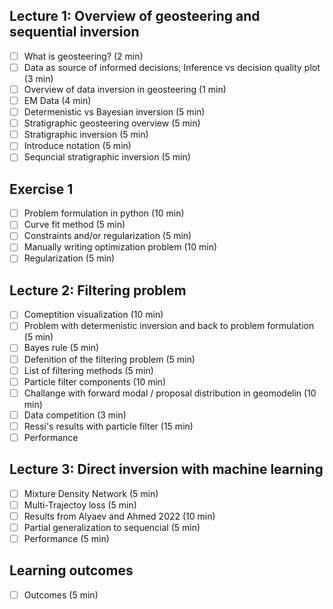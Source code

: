 ## Lecture 1: Overview of geosteering and sequential inversion
- [ ] What is geosteering? (2 min)
- [ ] Data as source of informed decisions; Inference vs decision quality plot (3 min)
- [ ] Overview of data inversion in geosteering (1 min)
- [ ] EM Data (4 min)
- [ ] Determenistic vs Bayesian inversion (5 min)
- [ ] Stratigraphic geosteering overview (5 min)
- [ ] Stratigraphic inversion (5 min)
- [ ] Introduce notation (5 min)
- [ ] Sequncial stratigraphic inversion (5 min)
## Exercise 1 
- [ ] Problem formulation in python (10 min)
- [ ] Curve fit method (5 min)
- [ ] Constraints and/or regularization (5 min)
- [ ] Manually writing optimization problem (10 min)
- [ ] Regularization (5 min)
## Lecture 2: Filtering problem
- [ ] Comeptition visualization (10 min)
- [ ] Problem with determenistic inversion and back to problem formulation (5 min)
- [ ] Bayes rule (5 min)
- [ ] Defenition of the filtering problem (5 min)
- [ ] List of filtering methods (5 min)
- [ ] Particle filter components (10 min)
- [ ] Challange with forward modal / proposal distribution in geomodelin (10 min)
- [ ] Data competition (3 min)
- [ ] Ressi's results with particle filter (15 min)
- [ ] Performance
## Lecture 3: Direct inversion with machine learning 
- [ ] Mixture Density Network (5 min)
- [ ] Multi-Trajectoy loss (5 min)
- [ ] Results from Alyaev and Ahmed 2022 (10 min)
- [ ] Partial generalization to sequencial (5 min)
- [ ] Performance (5 min)
## Learning outcomes 
- [ ] Outcomes (5 min)